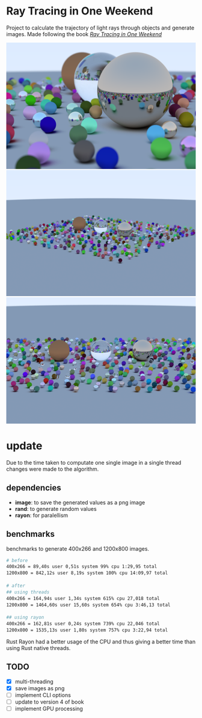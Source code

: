 # Ray Tracing in One Weekend  

Project to calculate the trajectory of light rays through objects and generate images. Made following the book [_Ray Tracing in One Weekend_](https://raytracing.github.io/books/RayTracingInOneWeekend.html)

![spheres](images/spheres-0.png)  
![spheres](images/spheres-1.png)  
![spheres](images/spheres-2.png)  

# update
Due to the time taken to computate one single image in a single thread changes were made to the algorithm.  

## dependencies
* **image**: to save the generated values as a png image  
* **rand**: to generate random values  
* **rayon**: for paralellism  

## benchmarks
benchmarks to generate 400x266 and 1200x800 images.
```bash
# before
400x266 = 89,40s user 0,51s system 99% cpu 1:29,95 total
1200x800 = 842,12s user 8,19s system 100% cpu 14:09,97 total

# after
## using threads
400x266 = 164,94s user 1,34s system 615% cpu 27,018 total
1200x800 = 1464,60s user 15,60s system 654% cpu 3:46,13 total

## using rayon
400x266 = 162,81s user 0,24s system 739% cpu 22,046 total
1200x800 = 1535,13s user 1,80s system 757% cpu 3:22,94 total
```
Rust Rayon had a better usage of the CPU and thus giving a better time than using Rust native threads.

## TODO
- [x] multi-threading  
- [x] save images as png  
- [ ] implement CLI options  
- [ ] update to version 4 of book  
- [ ] implement GPU processing  
